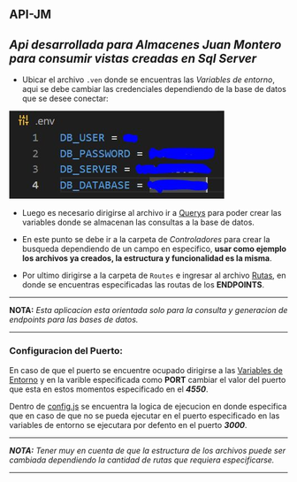 ## API-JM

_Api desarrollada para Almacenes Juan Montero para consumir vistas creadas en Sql Server_
---
* Ubicar el archivo `.ven` donde se encuentras las *Variables de entorno*, aqui se debe cambiar las credenciales dependiendo de la base de datos que se desee conectar:

![Ejemplo](src\assets\imgs\virtual_Env.JPG)

* Luego es necesario dirigirse al archivo ir a [Querys](src\database\querys.js) para poder crear las variables donde se almacenan las consultas a la base de datos.

* En este punto se debe ir a la carpeta de *Controladores* para crear la busqueda dependiendo de un campo en especifico, **usar como ejemplo los archivos ya creados, la estructura y funcionalidad es la misma**.

* Por ultimo dirigirse a la carpeta de `Routes` e ingresar al archivo [Rutas](src\routes\routes.js), en donde se encuentras especificadas las routas de los **ENDPOINTS**.
---
**NOTA:** *Esta aplicacion esta orientada solo para la consulta y generacion de endpoints para las bases de datos.*

---

### Configuracion del Puerto:
En caso de que el puerto se encuentre ocupado dirigirse a las [Variables de Entorno](.env) y en la varible especificada como **PORT** cambiar el valor del puerto que esta en estos momentos especificado en el ***4550***.

Dentro de [config.js](src\config.js) se encuentra la logica de ejecucion en donde especifica que en caso de que no se pueda ejecutar en el puerto especificado en las variables de entorno se ejecutara por defento en el puerto ***3000***.

---
***NOTA:*** *Tener muy en cuenta de que la estructura de los archivos puede ser cambiada dependiendo la cantidad de rutas que requiera especificarse.*

---
